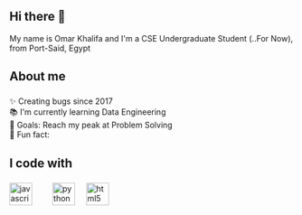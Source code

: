 ## Hi there 👋

<p align="left">My name is Omar Khalifa and I'm a CSE Undergraduate Student (..For Now), from Port-Said, Egypt</p>

###

<h2 align="left">About me</h2>

###

<p align="left">✨ Creating bugs since 2017<br>📚 I'm currently learning Data Engineering<br>🎯 Goals: Reach my peak at Problem Solving<br>🎲 Fun fact: </p>

###

<h2 align="left">I code with</h2>

###

<div align="left">
  <img src="https://cdn.jsdelivr.net/gh/devicons/devicon/icons/javascript/javascript-original.svg" height="40" alt="javascript logo"  />
  <img width="12" />
  <img width="12" />
  <img src="https://cdn.jsdelivr.net/gh/devicons/devicon/icons/python/python-original.svg" height="40" alt="python logo"  />
  <img width="12" />
  <img src="https://cdn.jsdelivr.net/gh/devicons/devicon/icons/html5/html5-original.svg" height="40" alt="html5 logo"  />
</div>

###
